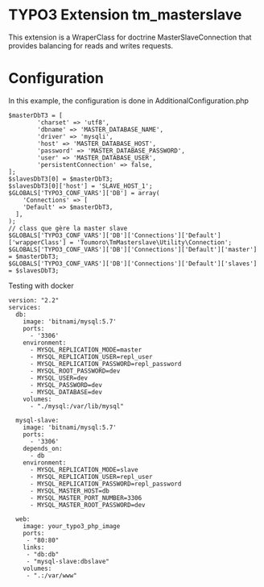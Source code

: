 # TYPO3 Extension tm_masterslave
This extension is a WraperClass for doctrine MasterSlaveConnection that provides balancing for reads and writes requests.

# Configuration

In this example, the configuration is done in AdditionalConfiguration.php

    $masterDbT3 = [        
            'charset' => 'utf8',        
            'dbname' => 'MASTER_DATABASE_NAME',        
            'driver' => 'mysqli',        
            'host' => 'MASTER_DATABASE_HOST',        
            'password' => 'MASTER_DATABASE_PASSWORD',        
            'user' => 'MASTER_DATABASE_USER',        
            'persistentConnection' => false,
    ];
    $slavesDbT3[0] = $masterDbT3;        
    $slavesDbT3[0]['host'] = 'SLAVE_HOST_1';        
    $GLOBALS['TYPO3_CONF_VARS']['DB'] = array(        
        'Connections' => [        
        'Default' => $masterDbT3,        
      ],
    );     
    // class que gère la master slave        
    $GLOBALS['TYPO3_CONF_VARS']['DB']['Connections']['Default']['wrapperClass'] = 'Toumoro\TmMasterslave\Utility\Connection';        
    $GLOBALS['TYPO3_CONF_VARS']['DB']['Connections']['Default']['master'] = $masterDbT3;        
    $GLOBALS['TYPO3_CONF_VARS']['DB']['Connections']['Default']['slaves'] = $slavesDbT3;  

Testing with docker

    version: "2.2"
    services:
      db:
        image: 'bitnami/mysql:5.7'
        ports:
          - '3306'
        environment:
          - MYSQL_REPLICATION_MODE=master
          - MYSQL_REPLICATION_USER=repl_user
          - MYSQL_REPLICATION_PASSWORD=repl_password
          - MYSQL_ROOT_PASSWORD=dev
          - MYSQL_USER=dev
          - MYSQL_PASSWORD=dev
          - MYSQL_DATABASE=dev
        volumes:
          - "./mysql:/var/lib/mysql"

      mysql-slave:
        image: 'bitnami/mysql:5.7'
        ports:
          - '3306'
        depends_on:
          - db
        environment:
          - MYSQL_REPLICATION_MODE=slave
          - MYSQL_REPLICATION_USER=repl_user
          - MYSQL_REPLICATION_PASSWORD=repl_password
          - MYSQL_MASTER_HOST=db
          - MYSQL_MASTER_PORT_NUMBER=3306
          - MYSQL_MASTER_ROOT_PASSWORD=dev

      web:
        image: your_typo3_php_image
        ports:
         - "80:80"
        links:
         - "db:db"
         - "mysql-slave:dbslave"
        volumes:
         - ".:/var/www"





